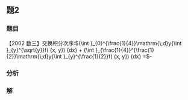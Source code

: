 ## 题2
### 题目
【2002 数三】交换积分次序:${\int }_{0}^{\frac{1}{4}}\mathrm{\;d}y{\int }_{y}^{\sqrt{y}}f( {x, y}) {dx} + {\int }_{\frac{1}{4}}^{\frac{1}{2}}\mathrm{\;d}y{\int }_{y}^{\frac{1}{2}}f( {x, y}) {dx} =$-
### 分析

### 解